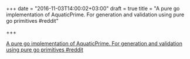 +++
date = "2016-11-03T14:00:02+03:00"
draft = true
title = "A pure go implementation of AquaticPrime. For generation and validation using pure go primitives  #reddit"

+++

<p><a href="https://t.co/aJf5ayz2fY">A pure go implementation of AquaticPrime. For generation and validation using pure go primitives  #reddit</a></p>
